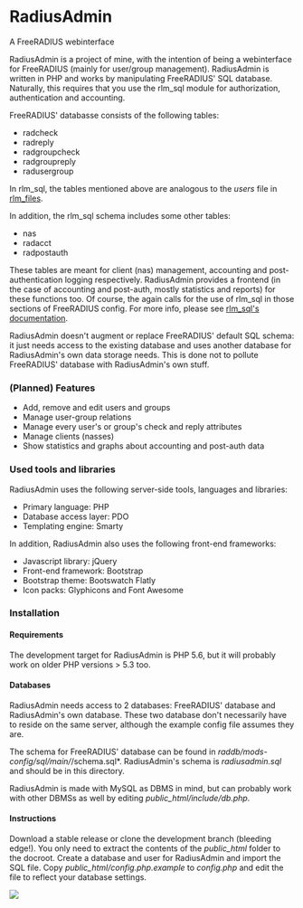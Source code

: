 RadiusAdmin
===========
A FreeRADIUS webinterface

RadiusAdmin is a project of mine, with the intention of being a webinterface for FreeRADIUS (mainly for user/group management). RadiusAdmin is written in PHP and works by manipulating FreeRADIUS' SQL database. Naturally, this requires that you use the rlm_sql module for authorization, authentication and accounting.

FreeRADIUS' databasse consists of the following tables:

- radcheck
- radreply
- radgroupcheck
- radgroupreply
- radusergroup

In rlm_sql, the tables mentioned above are analogous to the *users* file in [rlm_files](http://freeradius.org/radiusd/man/rlm_files.html).

In addition, the rlm_sql schema includes some other tables:

- nas
- radacct
- radpostauth

These tables are meant for client (nas) management, accounting and post-authentication logging respectively. RadiusAdmin provides a frontend (in the case of accounting and post-auth, mostly statistics and reports) for these functions too. Of course, the again calls for the use of rlm_sql in those sections of FreeRADIUS config. For more info, please see [rlm_sql's documentation](http://wiki.freeradius.org/modules/Rlm_sql).

RadiusAdmin doesn't augment or replace FreeRADIUS' default SQL schema: it just needs access to the existing database and uses another database for RadiusAdmin's own data storage needs. This is done not to pollute FreeRADIUS' database with RadiusAdmin's own stuff.

### (Planned) Features
- Add, remove and edit users and groups
- Manage user-group relations
- Manage every user's or group's check and reply attributes
- Manage clients (nasses)
- Show statistics and graphs about accounting and post-auth data

### Used tools and libraries
RadiusAdmin uses the following server-side tools, languages and libraries:

- Primary language: PHP
- Database access layer: PDO
- Templating engine: Smarty

In addition, RadiusAdmin also uses the following front-end frameworks:

- Javascript library: jQuery
- Front-end framework: Bootstrap
- Bootstrap theme: Bootswatch Flatly
- Icon packs: Glyphicons and Font Awesome

### Installation

#### Requirements
The development target for RadiusAdmin is PHP 5.6, but it will probably work on older PHP versions > 5.3 too.

#### Databases
RadiusAdmin needs access to 2 databases: FreeRADIUS' database and RadiusAdmin's own database. These two database don't necessarily have to reside on the same server, although the example config file assumes they are.

The schema for FreeRADIUS' database can be found in *raddb/mods-config/sql/main/*/schema.sql*. RadiusAdmin's schema is *radiusadmin.sql* and should be in this directory.

RadiusAdmin is made with MySQL as DBMS in mind, but can probably work with other DBMSs as well by editing *public_html/include/db.php*.

#### Instructions
Download a stable release or clone the development branch (bleeding edge!). You only need to extract the contents of the *public_html* folder to the docroot. Create a database and user for RadiusAdmin and import the SQL file. Copy *public_html/config.php.example* to *config.php* and edit the file to reflect your database settings.

![](https://host.tuxplace.nl/screenshots/2015-04-27-23-04-42.png)
